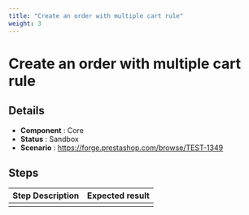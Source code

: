 ```yaml
---
title: "Create an order with multiple cart rule"
weight: 3
---
```


# Create an order with multiple cart rule
## Details
* **Component** : Core
* **Status** : Sandbox
* **Scenario** : https://forge.prestashop.com/browse/TEST-1349

## Steps
| Step Description | Expected result |
| ----- | ----- |
|  |  |